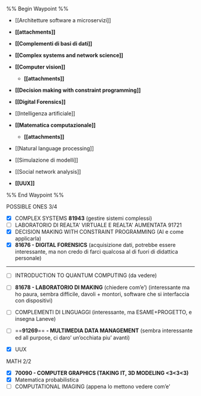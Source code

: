 %% Begin Waypoint %%
- [[Architetture software a microservizi]]
- **[[attachments]]**
- **[[Complementi di basi di dati]]**
- **[[Complex systems and network science]]**
- **[[Computer vision]]**
	- **[[attachments]]**

- **[[Decision making with constraint programming]]**
- **[[Digital Forensics]]**
- [[Intelligenza artificiale]]
- **[[Matematica computazionale]]**
	- **[[attachments]]**

- [[Natural language processing]]
- [[Simulazione di modelli]]
- [[Social network analysis]]
- **[[UUX]]**

%% End Waypoint %%

  

POSSIBLE ONES 3/4

- [x] COMPLEX SYSTEMS **81943** (gestire sistemi complessi)
- [ ] LABORATORIO DI REALTA' VIRTUALE E REALTA' AUMENTATA 91721
- [x] DECISION MAKING WITH CONSTRAINT PROGRAMMING (AI e come applicarla)
- [x] **81676 - DIGITAL FORENSICS** (acquisizione dati, potrebbe essere interessante, ma non credo di farci qualcosa al di fuori di didattica personale)

---

- [ ] INTRODUCTION TO QUANTUM COMPUTING (da vedere)
- [ ] **81678 - LABORATORIO DI MAKING** (chiedere com’e’) (interessante ma ho paura, sembra difficile, davoli + montori, software che si interfaccia con dispositivi)
- [ ] COMPLEMENTI DI LINGUAGGI (interessante, ma ESAME+PROGETTO, e insegna Laneve)
- [ ] ==**91269**== **- MULTIMEDIA DATA MANAGEMENT** (sembra interessante ed all purpose, ci daro’ un’occhiata piu’ avanti)
- [x] UUX

  

MATH 2/2

- [x] **70090 - COMPUTER GRAPHICS (TAKING IT, 3D MODELING <3<3<3)**
- [x] Matematica probabilistica
- [ ] COMPUTATIONAL IMAGING (appena lo mettono vedere com’e’